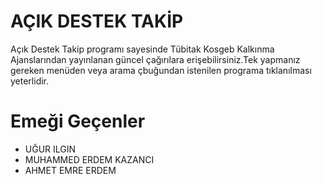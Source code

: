 # AÇIK DESTEK TAKİP

Açık Destek Takip programı sayesinde Tübitak Kosgeb Kalkınma Ajanslarından yayınlanan güncel çağırılara erişebilirsiniz.Tek yapmanız gereken menüden veya arama çbuğundan istenilen programa tıklanılması yeterlidir.

# Emeği Geçenler
* UĞUR ILGIN
* MUHAMMED ERDEM KAZANCI
* AHMET EMRE ERDEM
